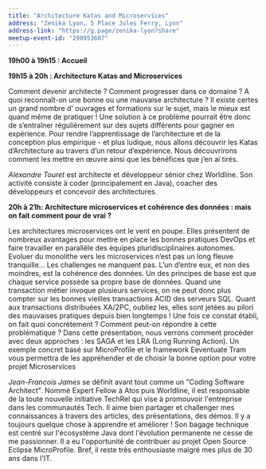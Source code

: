 ```yaml
---
title: "Architecture Katas and Microservices"
address: "Zenika Lyon, 5 Place Jules Ferry, Lyon"
address-link: "https://g.page/zenika-lyon?share"
meetup-event-id: "290953607"
---
```


**19h00 à 19h15 : Accueil**

**19h15 à 20h : Architecture Katas and Microservices**

Comment devenir architecte ? Comment progresser dans ce domaine ? A quoi reconnaît-on une bonne ou une mauvaise architecture ? Il existe certes un grand nombre d' ouvrages et formations sur le sujet, mais le mieux est quand même de pratiquer !
Une solution à ce problème pourrait être donc de s’entraîner régulièrement sur des sujets différents pour gagner en expérience.
Pour rendre l’apprentissage de l’architecture et de la conception plus empirique - et plus ludique, nous allons découvrir les Katas d’Architecture au travers d’un retour d’expérience. Nous découvrirons comment les mettre en œuvre ainsi que les bénéfices que j’en ai tirés.

*Alexandre Touret* est architecte et développeur sénior chez Worldline. Son activité consiste à coder (principalement en Java), coacher des développeurs et concevoir des architectures.

**20h à 21h: Architecture microservices et cohérence des données : mais on fait comment pour de vrai ?**

Les architectures microservices ont le vent en poupe. Elles présentent de nombreux avantages pour mettre en place les bonnes pratiques DevOps et faire travailler en parallèle des équipes pluridisciplinaires autonomes. Evoluer du monolithe vers les microservices n’est pas un long fleuve tranquille… Les challenges ne manquent pas. L’un d’entre eux, et non des moindres, est la cohérence des données. Un des principes de base est que chaque service possède sa propre base de données. Quand une transaction métier invoque plusieurs services, on ne peut donc plus compter sur les bonnes vieilles transactions ACID des serveurs SQL.
Quant aux transactions distribuées XA/2PC, oubliez les, elles sont jetées au pilori des mauvaises pratiques depuis bien longtemps ! Une fois ce constat établi, on fait quoi concrètement ? Comment peut-on répondre à cette problématique ? Dans cette présentation, nous verrons comment procéder avec deux approches : les SAGA et les LRA (Long Running Action). Un exemple concret basé sur MicroProfile et le framework Eeventuate Tram vous permettra de les appréhender et de choisir la bonne option pour votre projet Microservices 

*Jean-Francois James* se définit avant tout comme un "Coding Software Architect". Nommé Expert Fellow à Atos puis Worldline, il est responsable de la toute nouvelle initiative TechRel qui vise à promouvoir l'entreprise dans les communautés Tech. Il aime bien partager et challenger mes connaissances à travers des articles, des présentations, des démos. Il y a toujours quelque chose à apprendre et améliorer ! Son bagage technique est centré sur l'écosystème Java dont l'évolution permanente ne cesse de me passionner. Il a eu l'opportunité de contribuer au projet Open Source Eclipse MicroProfile. Bref, il reste très enthousiaste malgré mes plus de 30 ans dans l'IT.